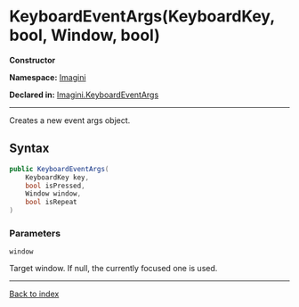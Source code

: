 # KeyboardEventArgs(KeyboardKey, bool, Window, bool)

**Constructor**

**Namespace:** [Imagini](Imagini.md)

**Declared in:** [Imagini.KeyboardEventArgs](Imagini.KeyboardEventArgs.md)

------



Creates a new event args object.


## Syntax

```csharp
public KeyboardEventArgs(
	KeyboardKey key,
	bool isPressed,
	Window window,
	bool isRepeat
)
```

### Parameters

`window`

Target window. If null, the currently focused one is used.

------

[Back to index](index.md)